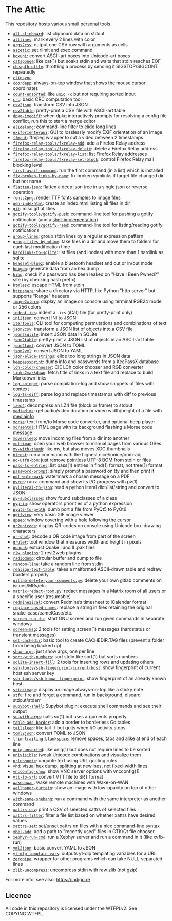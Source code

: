 # The Attic

This repository hosts various small personal tools.

- [`all-clipboard`](all-clipboard): list clipboard data on stdout
- [`altlines`](altlines): mark every 2 lines with color
- [`args2csv`](args2csv): output one CSV row with arguments as cells
- [`ascetic`](ascetic): set rlimit and exec command
- [`boxuni`](boxuni): convert ASCII-art boxes into Unicode-art boxes
- [`catsponge`](catsponge): like cat(1) but soaks stdin and waits that stdin reaches EOF
- [`cheapthrottle`](cheapthrottle): throttling a process by sending it SIGSTOP/SIGCONT repeatedly
- [`clipsync`](clipsync):
- [`coordapp`](coordapp): always-on-top window that shows the mouse cursor coordinates
- [`count-unsorted`](count-unsorted): like `uniq -c` but not requiring sorted input
- [`crc`](crc): basic CRC computation tool
- [`csv2json`](csv2json): transform CSV into JSON
- [`csv2table`](csv2table): pretty-print a CSV file with ASCII-art table
- [`dpkg-imediff`](dpkg-imediff): when dpkg interactively prompts for resolving a config file conflict, run this to start a merge editor
- [`elidelong`](elidelong): command-line filter to elide long lines
- [`exiforientergui`](exiforientergui): GUI to losslessly modify EXIF orientation of an image
- [`ffmcut`](ffmcut): ffmpeg wrapper to cut a video between 2 timestamps
- [`firefox-relay-tools/fxrelay-add`](firefox-relay-tools/fxrelay-add): add a Firefox Relay address
- [`firefox-relay-tools/fxrelay-delete`](firefox-relay-tools/fxrelay-delete): delete a Firefox Relay address
- [`firefox-relay-tools/fxrelay-list`](firefox-relay-tools/fxrelay-list): list Firefox Relay addresses
- [`firefox-relay-tools/fxrelay-set-block`](firefox-relay-tools/fxrelay-set-block): control Firefox Relay mail blocking level
- [`first-avail-command`](first-avail-command): run the first command (in a list) which is installed
- [`fix-broken-links-by-name`](fix-broken-links-by-name): fix broken symlinks if target file changed dir but not name
- [`flatten-json`](flatten-json): flatten a deep json tree in a single json or reverse operation
- [`fonts2png`](fonts2png): render TTF fonts samples to image files
- [`gen-indexhtml`](gen-indexhtml): create an index.html listing all files in dir
- [`git`](git): misc git utilities
- [`gotify-tools/gotify-push`](gotify-tools/gotify-push.py): command-line tool for pushing a gotify notification (and a [shell implementation](gotify-tools/gotify-push.sh))
- [`gotify-tools/gotify-read`](gotify-tools/gotify-read.py): command-line tool for listing/reading gotify notifications
- [`group-lines`](group-lines): group stdin lines by a regular expression pattern
- [`group-files-by-mtime`](group-files-by-mtime): take files in a dir and move them to folders for each last modification time
- [`hardlinks-to-sqlite`](hardlinks-to-sqlite): list files (and inodes) with more than 1 hardlink as sqlite
- [`headset-bluez`](headset-bluez): enable a bluetooth headset and out or in/out mode
- [`hexgen`](hexgen): generate data from an hex dump
- [`hibp`](hibp): check if a password has been leaked on "Have I Been Pwned?" site (by checking hash prefix)
- [`htmlesc`](htmlesc): escape HTML from stdin
- [`httpshare`](httpshare): share a directory via HTTP, like Python "http.server" but supports "Range" headers
- [`image2xterm`](image2xterm): display an image on console using terminal RGB24 mode or 256 colors
- [`indent-ics`](indent-ics): indent a `.ics` (iCal) file (for pretty-print only)
- [`ini2json`](ini2json): convert INI to JSON
- [`itertools`](itertools): CLI tool for computing permutations and combinations of text
- [`json2csv`](json2csv): transform a JSON list of objects into a CSV file
- [`json2sqlite`](json2sqlite): insert JSON data in SQLite
- [`json2table`](json2table): pretty-print a JSON list of objects in an ASCII-art table
- [`json2toml`](json2toml): convert JSON to TOML
- [`json2yml`](json2yml): convert JSON to YAML
- [`json-elide-strings`](json-elide-strings): elide too long strings in JSON data
- [`keepassxprint`](keepassxprint): dump info and passwords from a KeePassX database
- [`lch-color-chooser`](lch-color-chooser): CIE LCh color chooser and RGB converter
- [`links2markdown`](links2markdown): fetch title of links in a text file and replace to build Markdown links
- [`log-snippet`](log-snippet): parse compilation-log and show snippets of files with context
- [`log-ts-diff`](log-ts-diff): parse log and replace timestamps with diff to previous timestamp
- [`lzep4`](lzep4): decompress an LZ4 file (block or frame) to stdout
- [`mediadims`](mediadims): get audio/video duration or video width/height of a file with [mediainfo](https://mediaarea.net/)
- [`morse`](morse): text from/to Morse code converter, and optional beep player
- [`morsehtml`](morsehtml): HTML page with its background flashing a Morse code message
- [`moversleep`](moversleep): move incoming files from a dir into another
- [`multiman`](multiman): open your web browser to manual pages from various OSes
- [`mv-with-thumb`](mv-with-thumb): like mv, but also moves XDG thumbnails
- [`nicest`](nicest): run a command with the highest nice/ionice/oom-adj
- [`no-utf8-bom`](no-utf8-bom): just remove pointless UTF-8 BOM from stdin or files
- [`pass-ls-entries`](pass-ls-entries): list pass(1) entries in find(1) format, not tree(1) format
- [`password-prompt`](password-prompt): simply prompt a password on tty and then print it
- [`pdf-watermark`](pdf-watermark): watermark a chosen message on a PDF
- [`pvrun`](pvrun): run a command and show its I/O progress with pv(1)
- [`pyliteral-to-json`](pyliteral-to-json): read a python literal dict/list/string and convert to JSON
- [`py-subclasses`](py-subclasses): show found subclasses of a class
- [`pyprio`](pyprio): show operators priorities of a python expression
- [`pyqt5-to-pyqt6`](pyqt5-to-pyqt6): dumb port a file from PyQt5 to PyQt6
- [`qgifview`](qgifview): very basic GIF image viewer
- [`qpeep`](qpeep): window covering with a hole following the cursor
- [`qr2unicode`](qr2unicode): display QR-codes on console using Unicode box-drawing characters
- [`qr-shot`](qr-shot): decode a QR code image from part of the screen
- [`qruler`](qruler): tool window that measures width and height in pixels
- [`qunpak`](qunpak): extract Quake I and II .pak files
- [`r2w_plugins`](r2w_plugins): 2 rest2web plugins
- [`radiodump`](radiodump): circular buffer and dump to file
- [`random-line`](random-line): take a random line from stdin
- [`realign-text-table`](realign-text-table): takes a malformed ASCII-drawn table and redraw borders properly
- [`gitlab-delete-your-comments.py`](redacting/gitlab-delete-your-comments.py): delete your own gitlab comments on issues/MRs/etc.
- [`matrix-redact-room.py`](redacting/matrix-redact-room.py): redact messages in a Matrix room of all users or a specific user (resumable)
- [`redmine2ical`](redmine2ical): convert Redmine’s timesheet to iCalendar format
- [`replace-cased-names`](replace-cased-names): replace a string in files retaining the original snake_case/camelCase/etc.
- [`screen-run-dir`](screen-run-dir): start GNU screen and run given commands in separate windows
- [`screen-msg`](screen-msg): 2 tools for setting screen(1) messages (hardstatus or transient messages)
- [`set-cachedir`](set-cachedir): basic tool to create CACHEDIR.TAG files (prevent a folder from being backed up)
- [`show-args`](show-args): just show args, one per line
- [`sort-with-numbers`](sort-with-numbers): sort stdin like sort(1) but sorts numbers
- [`sqlite-insert-fill`](sqlite-insert-fill): 2 tools for inserting rows and updating others
- [`ssh-tools/ssh-fingerprint-current-host`](ssh-tools/ssh-fingerprint-current-host): show fingerprint of current host ssh server key
- [`ssh-tools/ssh-known-fingerprint`](ssh-tools/ssh-known-fingerprint): show fingerprint of an already known host
- [`stickimage`](stickimage): display an image always-on-top like a sticky note
- [`stfu`](stfu): fire and forget a command, run in background, discard stdout/stderr
- [`supybot-shell`](supybot-shell): Supybot plugin: execute shell commands and see their output
- [`su-with-args`](su-with-args): calls su(1) but uses arguments properly
- [`table-add-border`](table-add-border): add a border to borderless Go tables
- [`tailsleep`](tailsleep): like tail -f but quits when I/O activity stops
- [`toml2json`](toml2json): convert TOML to JSON
- [`trim-trailing-blankspace`](trim-trailing-blankspace): remove spaces, tabs and alike at end of each line
- [`uniq-unsorted`](uniq-unsorted): like uniq(1) but does not require lines to be sorted
- [`univisible`](univisible): tweak Unicode combinations and visualize them
- [`urlunquote`](url-tools): unquote text using URL quoting rules
- [`vhd`](vhd): visual hex dump, splitting at newlines, not fixed-width lines
- [`vncconfig-show`](vncconfig-show/vncconfig-show): show VNC server options with vncconfig(1)
- [`vtt-to-srt`](vtt-to-srt/vtt-to-srt): convert VTT file to SRT format
- [`wakeonwan`](wakeonwan): wake remote machines with Wake-on-WAN
- [`wallpaper-curtain`](wallpaper-curtain): show an image with low-opacity on top of other windows
- [`with-same-shebang`](with-same-shebang): run a command with the same interpreter as another command
- [`xattrs-csv`](xattrs-csv): print a CSV of selected xattrs of selected files
- [`xattrs-filter`](xattrs-filter): filter a file list based on whether xattrs have desired values
- [`xattrs-set`](xattrs-set): set/unset xattrs on files with a nice command-line syntax
- [`xbel-add`](xbel-tools/xbel-add.py): add a path to "recently used" files in GTK/Qt file chooser
- [`xephyr-run-cmd`](xephyr-run-cmd): run a Xephyr server and run a command in it (like xvfb-run)
- [`yml2json`](yml2json): basic convert YAML to JSON
- [`yt-dlp-template-vars`](yt-dlp-template-vars): outputs yt-dlp templating variables for a URL
- [`zeropipe`](zeropipe): wrapper for other programs which can take NULL-separated lines
- [`zlib-uncompress`](zlib-uncompress): uncompress stdin with raw zlib (not gzip)

For more info, see also: https://indigo.re

## Licence

All code in this repository is licensed under the WTFPLv2. See COPYING.WTFPL.
